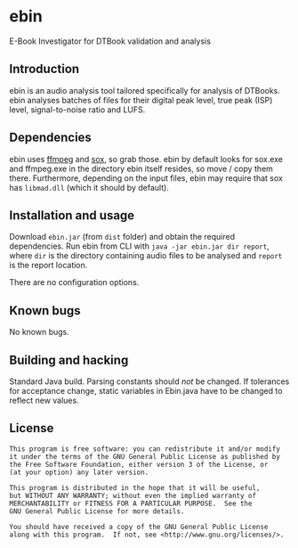 # ebin
E-Book Investigator for DTBook validation and analysis

## Introduction

ebin is an audio analysis tool tailored specifically for analysis of DTBooks. ebin analyses batches of files for their digital peak level, true peak (ISP) level, signal-to-noise ratio and LUFS.

## Dependencies

ebin uses [ffmpeg](https://www.ffmpeg.org/) and [sox](http://sox.sourceforge.net/), so grab those. ebin by default looks for sox.exe and ffmpeg.exe in the directory ebin itself resides, so move / copy them there. Furthermore, depending on the input files, ebin may require that sox has `libmad.dll` (which it should by default).

## Installation and usage

Download `ebin.jar` (from `dist` folder) and obtain the required dependencies. Run ebin from CLI with `java -jar ebin.jar dir report`, where `dir` is the directory containing audio files to be analysed and `report` is the report location.

There are no configuration options.

## Known bugs

No known bugs.

## Building and hacking

Standard Java build. Parsing constants should *not* be changed. If tolerances for acceptance change, static variables in Ebin.java have to be changed to reflect new values.

## License

    This program is free software: you can redistribute it and/or modify
    it under the terms of the GNU General Public License as published by
    the Free Software Foundation, either version 3 of the License, or
    (at your option) any later version.

    This program is distributed in the hope that it will be useful,
    but WITHOUT ANY WARRANTY; without even the implied warranty of
    MERCHANTABILITY or FITNESS FOR A PARTICULAR PURPOSE.  See the
    GNU General Public License for more details.

    You should have received a copy of the GNU General Public License
    along with this program.  If not, see <http://www.gnu.org/licenses/>.